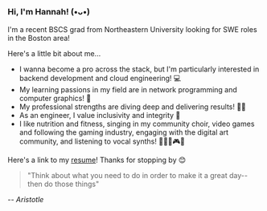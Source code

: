 ### Hi, I'm Hannah! (⁠⁠•⁠ᴗ⁠•⁠⁠)

I'm a recent BSCS grad from Northeastern University looking for SWE roles in the Boston area! 

Here's a little bit about me...

- I wanna become a pro across the stack, but I'm particularly interested in backend development and cloud engineering! 💻
- My learning passions in my field are in network programming and computer graphics! 🛜
- My professional strengths are diving deep and delivering results! 🐋📨
- As an engineer, I value inclusivity and integrity 🌱
- I like nutrition and fitness, singing in my community choir, video games and following the gaming industry, engaging with the digital art community, and listening to vocal synths! 🏋️‍♀️🎼🎮🎨

Here's a link to my [resume](https://1drv.ms/b/s!Asb-0TM83hCFci4Jj4lEk26kbX4?e=ML6TBJ)! Thanks for stopping by 😊

> "Think about what you need to do in order to make it a great day--then do those things"

-- *Aristotle*

